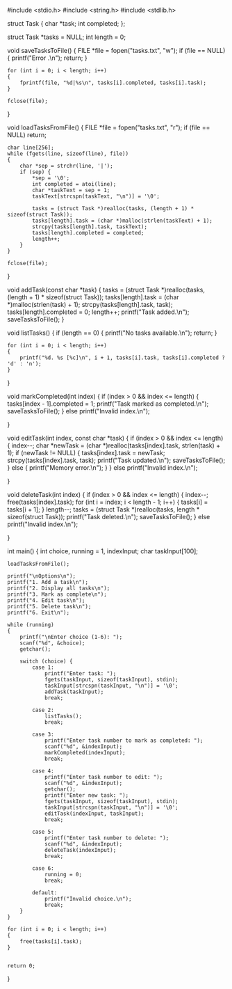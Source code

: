 #include <stdio.h>
#include <string.h>
#include <stdlib.h>

struct Task 
{
    char *task;
    int completed;
};

struct Task *tasks = NULL;
int length = 0;


void saveTasksToFile() 
{
    FILE *file = fopen("tasks.txt", "w");
    if (file == NULL) {
        printf("Error .\n");
        return;
    }

    for (int i = 0; i < length; i++) 
    {
        fprintf(file, "%d|%s\n", tasks[i].completed, tasks[i].task);
    }

    fclose(file);
}


void loadTasksFromFile() 
{
    FILE *file = fopen("tasks.txt", "r");
    if (file == NULL) 
    return;

    char line[256];
    while (fgets(line, sizeof(line), file)) 
    {
        char *sep = strchr(line, '|');
        if (sep) {
            *sep = '\0';
            int completed = atoi(line);
            char *taskText = sep + 1;
            taskText[strcspn(taskText, "\n")] = '\0';

            tasks = (struct Task *)realloc(tasks, (length + 1) * sizeof(struct Task));
            tasks[length].task = (char *)malloc(strlen(taskText) + 1);
            strcpy(tasks[length].task, taskText);
            tasks[length].completed = completed;
            length++;
        }
    }

    fclose(file);
}

void addTask(const char *task) 
{
    tasks = (struct Task *)realloc(tasks, (length + 1) * sizeof(struct Task));
    tasks[length].task = (char *)malloc(strlen(task) + 1);
    strcpy(tasks[length].task, task);
    tasks[length].completed = 0;
    length++;
    printf("Task added.\n");
    saveTasksToFile();
}

void listTasks() {
    if (length == 0) {
        printf("No tasks available.\n");
        return;
    }

    for (int i = 0; i < length; i++) 
    {
        printf("%d. %s [%c]\n", i + 1, tasks[i].task, tasks[i].completed ? 'd' : 'n');
    }
}

void markCompleted(int index) 
{
    if (index > 0 && index <= length) 
    {
        tasks[index - 1].completed = 1;
        printf("Task marked as completed.\n");
        saveTasksToFile();
    } 
    else 
    printf("Invalid index.\n");
    
}

void editTask(int index, const char *task) 
{
    if (index > 0 && index <= length) 
    {
        index--;
        char *newTask = (char *)realloc(tasks[index].task, strlen(task) + 1);
        if (newTask != NULL) {
            tasks[index].task = newTask;
            strcpy(tasks[index].task, task);
            printf("Task updated.\n");
            saveTasksToFile();
        } else {
            printf("Memory error.\n");
        }
    } 
    else 
    printf("Invalid index.\n");
    
}

void deleteTask(int index) 
{
    if (index > 0 && index <= length) 
    {
        index--;
        free(tasks[index].task);
        for (int i = index; i < length - 1; i++) 
        {
            tasks[i] = tasks[i + 1];
        }
        length--;
        tasks = (struct Task *)realloc(tasks, length * sizeof(struct Task));
        printf("Task deleted.\n");
        saveTasksToFile();
    } 
    else 
        printf("Invalid index.\n");
    
}

int main() 
{
    int choice, running = 1, indexInput;
    char taskInput[100];

    loadTasksFromFile();

    printf("\nOptions\n");
    printf("1. Add a task\n");
    printf("2. Display all tasks\n");
    printf("3. Mark as complete\n");
    printf("4. Edit task\n");
    printf("5. Delete task\n");
    printf("6. Exit\n");

    while (running) 
    {
        printf("\nEnter choice (1-6): ");
        scanf("%d", &choice);
        getchar(); 

        switch (choice) {
            case 1:
                printf("Enter task: ");
                fgets(taskInput, sizeof(taskInput), stdin);
                taskInput[strcspn(taskInput, "\n")] = '\0';
                addTask(taskInput);
                break;

            case 2:
                listTasks();
                break;

            case 3:
                printf("Enter task number to mark as completed: ");
                scanf("%d", &indexInput);
                markCompleted(indexInput);
                break;

            case 4:
                printf("Enter task number to edit: ");
                scanf("%d", &indexInput);
                getchar();
                printf("Enter new task: ");
                fgets(taskInput, sizeof(taskInput), stdin);
                taskInput[strcspn(taskInput, "\n")] = '\0';
                editTask(indexInput, taskInput);
                break;

            case 5:
                printf("Enter task number to delete: ");
                scanf("%d", &indexInput);
                deleteTask(indexInput);
                break;

            case 6:
                running = 0;
                break;

            default:
                printf("Invalid choice.\n");
                break;
        }
    }

    for (int i = 0; i < length; i++) 
    {
        free(tasks[i].task);
    }
    

    return 0;
}
